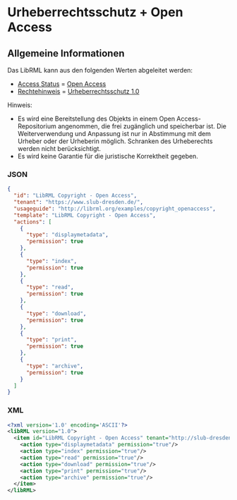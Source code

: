 # Urheberrechtsschutz + Open Access

## Allgemeine Informationen

Das LibRML kann aus den folgenden Werten abgeleitet werden:

- [Access Status](https://wiki.dnb.de/pages/viewpage.action?pageId=217533654) = [Open Access](http://purl.org/coar/access_right/c_abf2)
- [Rechtehinweis](https://wiki.dnb.de/pages/viewpage.action?pageId=217533656) = [Urheberrechtsschutz 1.0](http://rightsstatements.org/vocab/InC/1.0/)

Hinweis:

- Es wird eine Bereitstellung des Objekts in einem Open Access-Repositorium angenommen, die frei zugänglich und speicherbar ist. Die Weiterverwendung und Anpassung ist nur in Abstimmung mit dem Urheber oder der Urheberin möglich. Schranken des Urheberechts werden nicht berücksichtigt.
- Es wird keine Garantie für die juristische Korrektheit gegeben.

### JSON

```json
{
  "id": "LibRML Copyright - Open Access",
  "tenant": "https://www.slub-dresden.de/",
  "usageguide": "http://librml.org/examples/copyright_openaccess",
  "template": "LibRML Copyright - Open Access",
  "actions": [
    {
      "type": "displaymetadata",
      "permission": true
    },
    {
      "type": "index",
      "permission": true
    },
    {
      "type": "read",
      "permission": true
    },
    {
      "type": "download",
      "permission": true
    },
    {
      "type": "print",
      "permission": true
    },
    {
      "type": "archive",
      "permission": true
    }
  ]
}
```

### XML

```xml
<?xml version='1.0' encoding='ASCII'?>
<libRML version="1.0">
  <item id="LibRML Copyright - Open Access" tenant="http://slub-dresden.de" usageguide="http://librml.org/examples/copyright_openaccess"  template="LibRML Copyright - Open Access">
    <action type="displaymetadata" permission="true"/>
    <action type="index" permission="true"/>
    <action type="read" permission="true"/>
    <action type="download" permission="true"/>
    <action type="print" permission="true"/>
    <action type="archive" permission="true"/>
  </item>
</libRML>
```
